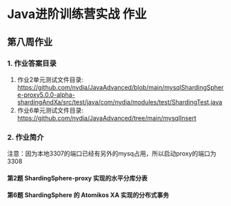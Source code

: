# Java进阶训练营实战 作业

## 第八周作业


### 1. 作业答案目录
1. 作业2单元测试文件目录: https://github.com/nydia/JavaAdvanced/blob/main/mysqlShardingSphere-proxy5.0.0-alpha-shardingAndXa/src/test/java/com/nydia/modules/test/ShardingTest.java
2. 作业6单元测试文件目录: https://github.com/nydia/JavaAdvanced/tree/main/mysqlInsert

### 2. 作业简介

注意：因为本地3307的端口已经有另外的mysq占用，所以启动proxy的端口为3308


#### 第2题  ShardingSphere-proxy 实现的水平分库分表


#### 第6题  ShardingSphere 的 Atomikos XA 实现的分布式事务

